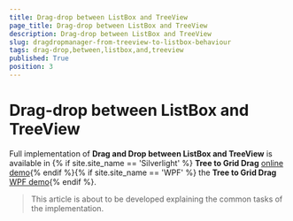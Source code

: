 ```yaml
---
title: Drag-drop between ListBox and TreeView
page_title: Drag-drop between ListBox and TreeView
description: Drag-drop between ListBox and TreeView
slug: dragdropmanager-from-treeview-to-listbox-behaviour
tags: drag-drop,between,listbox,and,treeview
published: True
position: 3
---
```


# Drag-drop between ListBox and TreeView

Full implementation of __Drag and Drop between ListBox and TreeView__ is available in {% if site.site_name == 'Silverlight' %} __Tree to Grid Drag__ [online demo](http://demos.telerik.com/silverlight/#DragAndDrop/TreeToGrid){% endif %}{% if site.site_name == 'WPF' %} the __Tree to Grid Drag__ [WPF demo](http://demos.telerik.com/wpf/#DragAndDrop/TreeToGrid){% endif %}.        

>This article is about to be developed explaining the common tasks of the implementation.
